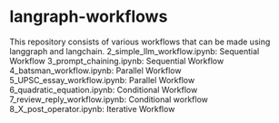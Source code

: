 # langraph-workflows
This repository consists of various workflows that can be made using langgraph and langchain. 
2_simple_llm_workflow.ipynb: Sequential Workflow
3_prompt_chaining.ipynb: Sequential Workflow
4_batsman_workflow.ipynb: Parallel Workflow
5_UPSC_essay_workflow.ipynb: Parallel Workflow
6_quadratic_equation.ipynb: Conditional Workflow
7_review_reply_workflow.ipynb: Conditional workflow
8_X_post_operator.ipynb: Iterative Workflow
